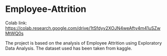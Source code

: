 # Employee-Attrition

Colab link: https://colab.research.google.com/drive/1tSfdyv2XOJN4weAfty4m41uSZwMtWQ0s

The project is based on the analysis of Employee Attrition using Exploratory Data Analysis. The dataset used has been taken from kaggle.
